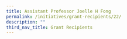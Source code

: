 ```yaml
---
title: Assistant Professor Joelle H Fong
permalink: /initiatives/grant-recipients/22/
description: ""
third_nav_title: Grant Recipients
---
```

